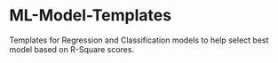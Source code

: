 # ML-Model-Templates
Templates for Regression and Classification models to help select best model based on R-Square scores.
